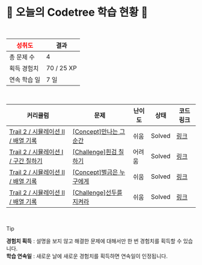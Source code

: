 # 🌲 오늘의 Codetree 학습 현황 🌲

<br />

| <span style="color:red;display:block;text-align:center;"> **성취도**</span> | 결과 |
|---|---|
| 총 문제 수 | 4 |
| 획득 경험치 | 70 / 25 XP |
| 연속 학습 일 | 7 일 |

<br />

|커리큘럼|문제|난이도|상태|코드 링크|
|---|---|---|---|---|
|[Trail 2 / 시뮬레이션 II / 배열 기록](https://www.codetree.ai/trail-info/novice-mid/)|[[Concept]만나는 그 순간](https://www.codetree.ai/trails/complete/curated-cards/intro-the-moment-we-meet/)|쉬움|Solved|[링크](https://github.com/okjimin321/codeTree/blob/main/250128/%EB%A7%8C%EB%82%98%EB%8A%94%20%EA%B7%B8%20%EC%88%9C%EA%B0%84/the-moment-we-meet.cpp)|
|[Trail 2 / 시뮬레이션 I / 구간 칠하기](https://www.codetree.ai/trail-info/novice-mid/)|[[Challenge]흰검 칠하기](https://www.codetree.ai/trails/complete/curated-cards/challenge-painting-white-black/)|어려움|Solved|[링크](https://github.com/okjimin321/codeTree/blob/main/250128/%ED%9D%B0%EA%B2%80%20%EC%B9%A0%ED%95%98%EA%B8%B0/painting-white-black.cpp)|
|[Trail 2 / 시뮬레이션 II / 배열 기록](https://www.codetree.ai/trail-info/novice-mid/)|[[Concept]벌금은 누구에게](https://www.codetree.ai/trails/complete/curated-cards/intro-who-will-pay/)|쉬움|Solved|[링크](https://github.com/okjimin321/codeTree/blob/main/250128/%EB%B2%8C%EA%B8%88%EC%9D%80%20%EB%88%84%EA%B5%AC%EC%97%90%EA%B2%8C/who-will-pay.cpp)|
|[Trail 2 / 시뮬레이션 II / 배열 기록](https://www.codetree.ai/trail-info/novice-mid/)|[[Challenge]선두를 지켜라](https://www.codetree.ai/trails/complete/curated-cards/challenge-keep-the-lead/)|쉬움|Solved|[링크](https://github.com/okjimin321/codeTree/blob/main/250128/%EC%84%A0%EB%91%90%EB%A5%BC%20%EC%A7%80%EC%BC%9C%EB%9D%BC/keep-the-lead.cpp)|


<br />

> [!TIP]
> **경험치 획득** : 설명을 보지 않고 해결한 문제에 대해서만 한 번 경험치를 획득할 수 있습니다.  
> **학습 연속일** : 새로운 날에 새로운 경험치를 획득하면 연속일이 인정됩니다.

